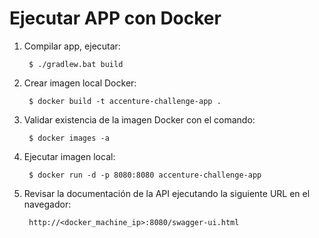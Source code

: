 Ejecutar APP con Docker
=======================
1) Compilar app, ejecutar:

		$ ./gradlew.bat build
		
2) Crear imagen local Docker:

		$ docker build -t accenture-challenge-app .
		
3) Validar existencia de la imagen Docker con el comando:

		$ docker images -a		

4) Ejecutar imagen local:

		$ docker run -d -p 8080:8080 accenture-challenge-app

5) Revisar la documentación de la API ejecutando la siguiente URL en el navegador:

		http://<docker_machine_ip>:8080/swagger-ui.html
